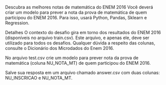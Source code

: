 Descubra as melhores notas de matemática do ENEM 2016
Você deverá criar um modelo para prever a nota da prova de matemática de quem participou do ENEM 2016. Para isso, usará Python, Pandas, Sklearn e Regression.

Detalhes
O contexto do desafio gira em torno dos resultados do ENEM 2016 (disponíveis no arquivo train.csv). Este arquivo, e apenas ele, deve ser utilizado para todos os desafios. Qualquer dúvida a respeito das colunas, consulte o Dicionário dos Microdados do Enem 2016.

No arquivo test.csv crie um modelo para prever nota da prova de matemática (coluna NU_NOTA_MT) de quem participou do ENEM 2016.

Salve sua resposta em um arquivo chamado answer.csv com duas colunas: NU_INSCRICAO e NU_NOTA_MT.
